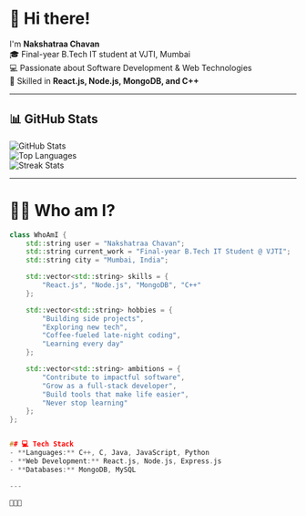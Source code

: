 # 💫 Hi there!
I'm **Nakshatraa Chavan**  
🎓 Final-year B.Tech IT student at VJTI, Mumbai  
💻 Passionate about Software Development & Web Technologies  
🚀 Skilled in **React.js, Node.js, MongoDB, and C++**  

---

## 📊 GitHub Stats
![GitHub Stats](https://github-readme-stats.vercel.app/api?username=nakshatraachavan&show_icons=true&theme=default&hide_border=true)  
![Top Languages](https://github-readme-stats.vercel.app/api/top-langs/?username=nakshatraachavan&layout=compact&theme=default&hide_border=true)  
![Streak Stats](https://streak-stats.demolab.com?user=nakshatraachavan&theme=default&hide_border=true)

---

# 👩‍💻 Who am I?  

```cpp
class WhoAmI {
    std::string user = "Nakshatraa Chavan";
    std::string current_work = "Final-year B.Tech IT Student @ VJTI";
    std::string city = "Mumbai, India";

    std::vector<std::string> skills = {
        "React.js", "Node.js", "MongoDB", "C++"
    };

    std::vector<std::string> hobbies = {
        "Building side projects",
        "Exploring new tech",
        "Coffee-fueled late-night coding",
        "Learning every day"
    };

    std::vector<std::string> ambitions = {
        "Contribute to impactful software",
        "Grow as a full-stack developer",
        "Build tools that make life easier",
        "Never stop learning"
    };
};


## 💻 Tech Stack
- **Languages:** C++, C, Java, JavaScript, Python  
- **Web Development:** React.js, Node.js, Express.js  
- **Databases:** MongoDB, MySQL  

---

🍉🍉🍉
